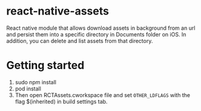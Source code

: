 # react-native-assets
React native module that allows download assets in background from an url and persist them into a specific directory in Documents folder on iOS. In addition, you can delete and list assets from that directory.

# Getting started


1. sudo npm install
2. pod install
3. Then open RCTAssets.cworkspace file and set `OTHER_LDFLAGS` with the flag $(inherited) in build settings tab. 
